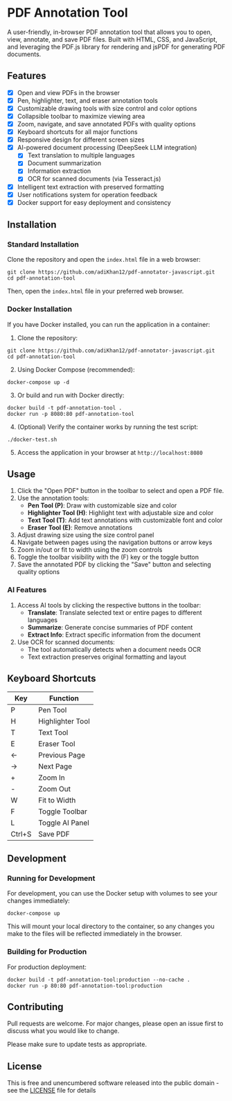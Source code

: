 # PDF Annotation Tool

A user-friendly, in-browser PDF annotation tool that allows you to open, view, annotate, and save PDF files. Built with HTML, CSS, and JavaScript, and leveraging the PDF.js library for rendering and jsPDF for generating PDF documents.

## Features

- [x] Open and view PDFs in the browser
- [x] Pen, highlighter, text, and eraser annotation tools
- [x] Customizable drawing tools with size control and color options
- [x] Collapsible toolbar to maximize viewing area
- [x] Zoom, navigate, and save annotated PDFs with quality options
- [x] Keyboard shortcuts for all major functions
- [x] Responsive design for different screen sizes
- [x] AI-powered document processing (DeepSeek LLM integration)
  - [x] Text translation to multiple languages
  - [x] Document summarization
  - [x] Information extraction
  - [x] OCR for scanned documents (via Tesseract.js)
- [x] Intelligent text extraction with preserved formatting
- [x] User notifications system for operation feedback
- [x] Docker support for easy deployment and consistency

## Installation

### Standard Installation

Clone the repository and open the `index.html` file in a web browser:
```
git clone https://github.com/adiKhan12/pdf-annotator-javascript.git
cd pdf-annotation-tool
```

Then, open the `index.html` file in your preferred web browser.

### Docker Installation

If you have Docker installed, you can run the application in a container:

1. Clone the repository:
```
git clone https://github.com/adiKhan12/pdf-annotator-javascript.git
cd pdf-annotation-tool
```

2. Using Docker Compose (recommended):
```
docker-compose up -d
```

3. Or build and run with Docker directly:
```
docker build -t pdf-annotation-tool .
docker run -p 8080:80 pdf-annotation-tool
```

4. (Optional) Verify the container works by running the test script:
```
./docker-test.sh
```

5. Access the application in your browser at `http://localhost:8080`

## Usage

1. Click the "Open PDF" button in the toolbar to select and open a PDF file.
2. Use the annotation tools:
   - **Pen Tool (P)**: Draw with customizable size and color
   - **Highlighter Tool (H)**: Highlight text with adjustable size and color
   - **Text Tool (T)**: Add text annotations with customizable font and color
   - **Eraser Tool (E)**: Remove annotations
3. Adjust drawing size using the size control panel
4. Navigate between pages using the navigation buttons or arrow keys
5. Zoom in/out or fit to width using the zoom controls
6. Toggle the toolbar visibility with the (F) key or the toggle button
7. Save the annotated PDF by clicking the "Save" button and selecting quality options

### AI Features

1. Access AI tools by clicking the respective buttons in the toolbar:
   - **Translate**: Translate selected text or entire pages to different languages
   - **Summarize**: Generate concise summaries of PDF content
   - **Extract Info**: Extract specific information from the document
2. Use OCR for scanned documents:
   - The tool automatically detects when a document needs OCR
   - Text extraction preserves original formatting and layout

## Keyboard Shortcuts

| Key | Function |
|-----|----------|
| P | Pen Tool |
| H | Highlighter Tool |
| T | Text Tool |
| E | Eraser Tool |
| ← | Previous Page |
| → | Next Page |
| + | Zoom In |
| - | Zoom Out |
| W | Fit to Width |
| F | Toggle Toolbar |
| L | Toggle AI Panel |
| Ctrl+S | Save PDF |

## Development

### Running for Development

For development, you can use the Docker setup with volumes to see your changes immediately:

```
docker-compose up
```

This will mount your local directory to the container, so any changes you make to the files will be reflected immediately in the browser.

### Building for Production

For production deployment:

```
docker build -t pdf-annotation-tool:production --no-cache .
docker run -p 80:80 pdf-annotation-tool:production
```

## Contributing

Pull requests are welcome. For major changes, please open an issue first to discuss what you would like to change.

Please make sure to update tests as appropriate.

## License

This is free and unencumbered software released into the public domain - see the [LICENSE](LICENSE) file for details 





